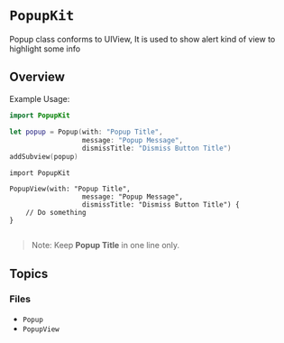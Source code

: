 # ``PopupKit``

Popup class conforms to UIView, It is used to show alert kind of view to highlight some info


## Overview

Example Usage:

```swift
import PopupKit

let popup = Popup(with: "Popup Title", 
                  message: "Popup Message", 
                  dismissTitle: "Dismiss Button Title")
addSubview(popup)

```

```swiftui
import PopupKit

PopupView(with: "Popup Title", 
                  message: "Popup Message", 
                  dismissTitle: "Dismiss Button Title") {
    // Do something
}


```

> Note: Keep **Popup Title** in one line only.

## Topics

### Files

- ``Popup``
- ``PopupView``
